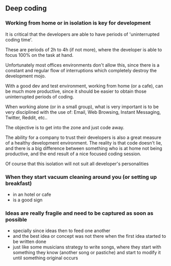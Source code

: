## Deep coding

### Working from home or in isolation is key for development

It is critical that the developers are able to have periods of 'uninterrupted coding time'.

These are periods of 2h to 4h (if not more), where the developer is able to focus 100% on the task at hand.

Unfortunately most offices environments don't allow this, since there is a constant and regular flow of interruptions which completely destroy the development mojo.

With a good dev and test environment, working from home (or a cafe), can be much more productive, since it should be easier to obtain those uninterrupted periods of coding.

When working alone (or in a small group), what is very important is to be very disciplined with the use of: Email, Web Browsing, Instant Messaging, Twitter, Reddit, etc..

The objective is to get into the zone and just code away.

The ability for a company to trust their developers is also a great measure of a healthy development environment. The reality is that code doesn't lie, and there is a big difference between something who is at home not being productive, and the end result of a nice focused coding session.

Of course that this isolation will not suit all developer's personalities

### When they start vacuum cleaning around you (or setting up breakfast)

- in an hotel or cafe
- is a good sign


### Ideas are really fragile and need to be captured as soon as possible

- specially since ideas then to feed one another
- and the best idea or concept was not there when the first idea started to be written done
- just like some musicians strategy to write songs, where they start with something they know (another song or pastiche) and start to modify it until something original occurs
